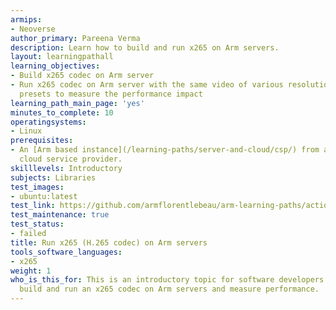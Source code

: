 ```yaml
---
armips:
- Neoverse
author_primary: Pareena Verma
description: Learn how to build and run x265 on Arm servers.
layout: learningpathall
learning_objectives:
- Build x265 codec on Arm server
- Run x265 codec on Arm server with the same video of various resolutions and encoding
  presets to measure the performance impact
learning_path_main_page: 'yes'
minutes_to_complete: 10
operatingsystems:
- Linux
prerequisites:
- An [Arm based instance](/learning-paths/server-and-cloud/csp/) from an appropriate
  cloud service provider.
skilllevels: Introductory
subjects: Libraries
test_images:
- ubuntu:latest
test_link: https://github.com/armflorentlebeau/arm-learning-paths/actions/runs/4312122327
test_maintenance: true
test_status:
- failed
title: Run x265 (H.265 codec) on Arm servers
tools_software_languages:
- x265
weight: 1
who_is_this_for: This is an introductory topic for software developers who want to
  build and run an x265 codec on Arm servers and measure performance.
---
```

